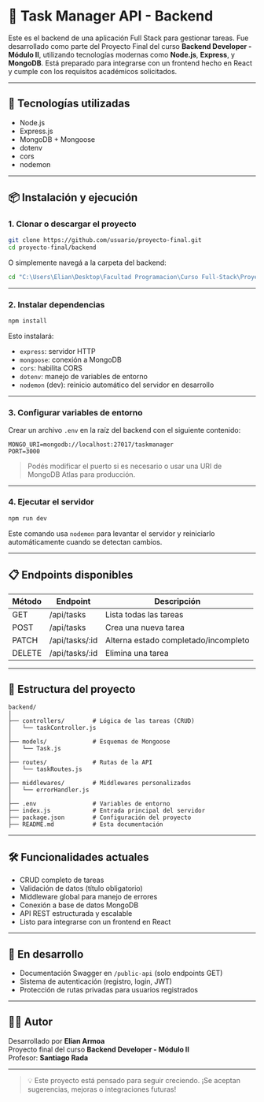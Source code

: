 # 🧠 Task Manager API - Backend

Este es el backend de una aplicación Full Stack para gestionar tareas. Fue desarrollado como parte del Proyecto Final del curso **Backend Developer - Módulo II**, utilizando tecnologías modernas como **Node.js**, **Express**, y **MongoDB**. Está preparado para integrarse con un frontend hecho en React y cumple con los requisitos académicos solicitados.

---

## 🚀 Tecnologías utilizadas

- Node.js
- Express.js
- MongoDB + Mongoose
- dotenv
- cors
- nodemon

---

## 📦 Instalación y ejecución

### 1. Clonar o descargar el proyecto

```bash
git clone https://github.com/usuario/proyecto-final.git
cd proyecto-final/backend
```

O simplemente navegá a la carpeta del backend:

```bash
cd "C:\Users\Elian\Desktop\Facultad Programacion\Curso Full-Stack\ProyectoFinal\backend"
```

---

### 2. Instalar dependencias

```bash
npm install
```

Esto instalará:

- `express`: servidor HTTP
- `mongoose`: conexión a MongoDB
- `cors`: habilita CORS
- `dotenv`: manejo de variables de entorno
- `nodemon` (dev): reinicio automático del servidor en desarrollo

---

### 3. Configurar variables de entorno

Crear un archivo `.env` en la raíz del backend con el siguiente contenido:

```
MONGO_URI=mongodb://localhost:27017/taskmanager
PORT=3000
```

> Podés modificar el puerto si es necesario o usar una URI de MongoDB Atlas para producción.

---

### 4. Ejecutar el servidor

```bash
npm run dev
```

Este comando usa `nodemon` para levantar el servidor y reiniciarlo automáticamente cuando se detectan cambios.

---

## 📋 Endpoints disponibles

| Método | Endpoint           | Descripción                        |
|--------|--------------------|------------------------------------|
| GET    | /api/tasks         | Lista todas las tareas             |
| POST   | /api/tasks         | Crea una nueva tarea               |
| PATCH  | /api/tasks/:id     | Alterna estado completado/incompleto |
| DELETE | /api/tasks/:id     | Elimina una tarea                  |

---

## 📁 Estructura del proyecto

```
backend/
│
├── controllers/        # Lógica de las tareas (CRUD)
│   └── taskController.js
│
├── models/             # Esquemas de Mongoose
│   └── Task.js
│
├── routes/             # Rutas de la API
│   └── taskRoutes.js
│
├── middlewares/        # Middlewares personalizados
│   └── errorHandler.js
│
├── .env                # Variables de entorno
├── index.js            # Entrada principal del servidor
├── package.json        # Configuración del proyecto
├── README.md           # Esta documentación
```

---

## 🛠 Funcionalidades actuales

- CRUD completo de tareas
- Validación de datos (título obligatorio)
- Middleware global para manejo de errores
- Conexión a base de datos MongoDB
- API REST estructurada y escalable
- Listo para integrarse con un frontend en React

---

## 🎯 En desarrollo

- Documentación Swagger en `/public-api` (solo endpoints GET)
- Sistema de autenticación (registro, login, JWT)
- Protección de rutas privadas para usuarios registrados

---

## 👨‍💻 Autor

Desarrollado por **Elian Armoa**  
Proyecto final del curso **Backend Developer - Módulo II**  
Profesor: **Santiago Rada**

---

> 💡 Este proyecto está pensado para seguir creciendo. ¡Se aceptan sugerencias, mejoras o integraciones futuras!
